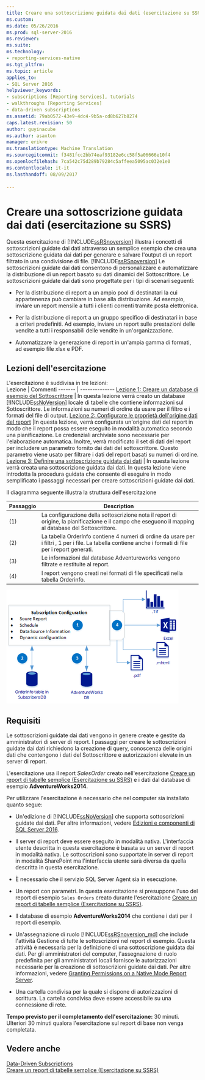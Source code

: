 ```yaml
---
title: Creare una sottoscrizione guidata dai dati (esercitazione su SSRS) | Documenti Microsoft
ms.custom: 
ms.date: 05/26/2016
ms.prod: sql-server-2016
ms.reviewer: 
ms.suite: 
ms.technology:
- reporting-services-native
ms.tgt_pltfrm: 
ms.topic: article
applies_to:
- SQL Server 2016
helpviewer_keywords:
- subscriptions [Reporting Services], tutorials
- walkthroughs [Reporting Services]
- data-driven subscriptions
ms.assetid: 79ab0572-43e9-4dc4-9b5a-cd8b627b8274
caps.latest.revision: 50
author: guyinacube
ms.author: asaxton
manager: erikre
ms.translationtype: Machine Translation
ms.sourcegitcommit: f3481fcc2bb74eaf93182e6cc58f5a06666e10f4
ms.openlocfilehash: 7ca542c75d289b79284c5affeea5095ac032e1e0
ms.contentlocale: it-it
ms.lasthandoff: 08/09/2017

---
```

# <a name="create-a-data-driven-subscription-ssrs-tutorial"></a>Creare una sottoscrizione guidata dai dati (esercitazione su SSRS)
Questa esercitazione di [!INCLUDE[ssRSnoversion](../includes/ssrsnoversion-md.md)] illustra i concetti di sottoscrizioni guidate dai dati attraverso un semplice esempio che crea una sottoscrizione guidata dai dati per generare e salvare l'output di un report filtrato in una condivisione di file. 
[!INCLUDE[ssRSnoversion](../includes/ssrsnoversion-md.md)] Le sottoscrizioni guidate dai dati consentono di personalizzare e automatizzare la distribuzione di un report basato su dati dinamici del Sottoscrittore. Le sottoscrizioni guidate dai dati sono progettate per i tipi di scenari seguenti:  
  
-   Per la distribuzione di report a un ampio pool di destinatari la cui appartenenza può cambiare in base alla distribuzione. Ad esempio, inviare un report mensile a tutti i clienti correnti tramite posta elettronica.  
  
-   Per la distribuzione di report a un gruppo specifico di destinatari in base a criteri predefiniti. Ad esempio, inviare un report sulle prestazioni delle vendite a tutti i responsabili delle vendite in un'organizzazione.
+ Automatizzare la generazione di report in un'ampia gamma di formati, ad esempio file xlsx e PDF.  
  
## <a name="what-you-will-learn"></a>Lezioni dell'esercitazione  
 L'esercitazione è suddivisa in tre lezioni:  
 Lezione | Commenti
 ------- | --------------
 [Lezione 1: Creare un database di esempio del Sottoscrittore](../reporting-services/lesson-1-creating-a-sample-subscriber-database.md) | In questa lezione verrà creato un database [!INCLUDE[ssNoVersion](../includes/ssnoversion-md.md)] locale di tabelle che contiene informazioni sul Sottoscrittore. Le informazioni su numeri di ordine da usare per il filtro e i formati del file di output.
[Lezione 2: Configurare le proprietà dell'origine dati del report](../reporting-services/lesson-2-modifying-the-report-data-source-properties.md) |In questa lezione, verrà configurata un'origine dati del report in modo che il report possa essere eseguito in modalità automatica secondo una pianificazione. Le credenziali archiviate sono necessarie per l'elaborazione automatica. Inoltre, verrà modificato il set di dati del report per includere un parametro fornito dai dati del sottoscrittore. Questo parametro viene usato per filtrare i dati del report basati su numeri di ordine.
 [Lezione 3: Definire una sottoscrizione guidata dai dati](../reporting-services/lesson-3-defining-a-data-driven-subscription.md) | In questa lezione verrà creata una sottoscrizione guidata dai dati. In questa lezione viene introdotta la procedura guidata che consente di eseguire in modo semplificato i passaggi necessari per creare sottoscrizioni guidate dai dati.

 Il diagramma seguente illustra la struttura dell'esercitazione

Passaggio  |Description 
---------|---------
(1)     |  La configurazione della sottoscrizione nota il report di origine, la pianificazione e il campo che eseguono il mapping al database del Sottoscrittore.        
(2)     | La tabella OrderInfo contiene 4 numeri di ordine da usare per i filtri , 1 per i file. La tabella contiene anche i formati di file per i report generati.
(3)     | Le informazioni dal database Adventureworks vengono filtrate e restituite al report. 
(4)     | I report vengono creati nei formati di file specificati nella tabella Orderinfo.

 
 
   ![ssrs_tutorial_datadriven_flow](../reporting-services/media/ssrs-tutorial-datadriven-flow.png) 
  
## <a name="requirements"></a>Requisiti  
Le sottoscrizioni guidate dai dati vengono in genere create e gestite da amministratori di server di report. I passaggi per creare le sottoscrizioni guidate dai dati richiedono la creazione di query, conoscenza delle origini dati che contengono i dati del Sottoscrittore e autorizzazioni elevate in un server di report.  
  
L'esercitazione usa il report *SalesOrder* creato nell'esercitazione [Creare un report di tabelle semplice &#40;Esercitazione su SSRS&#41;](../reporting-services/create-a-basic-table-report-ssrs-tutorial.md) e i dati dal database di esempio **AdventureWorks2014**.  
  
Per utilizzare l'esercitazione è necessario che nel computer sia installato quanto segue:  
  
-   Un'edizione di [!INCLUDE[ssNoVersion](../includes/ssnoversion-md.md)] che supporta sottoscrizioni guidate dai dati. Per altre informazioni, vedere [Edizioni e componenti di SQL Server 2016](../sql-server/editions-and-components-of-sql-server-2016.md).  
  
-   Il server di report deve essere eseguito in modalità nativa. L'interfaccia utente descritta in questa esercitazione è basata su un server di report in modalità nativa. Le sottoscrizioni sono supportate in server di report in modalità SharePoint ma l'interfaccia utente sarà diversa da quella descritta in questa esercitazione.  
  
-   È necessario che il servizio SQL Server Agent sia in esecuzione.  
  
-   Un report con parametri. In questa esercitazione si presuppone l'uso del report di esempio `Sales Orders` creato durante l'esercitazione [Creare un report di tabelle semplice &#40;Esercitazione su SSRS&#41;](../reporting-services/create-a-basic-table-report-ssrs-tutorial.md).  
  
-   Il database di esempio **AdventureWorks2014** che contiene i dati per il report di esempio.  
  
-   Un'assegnazione di ruolo [!INCLUDE[ssRSnoversion_md](../includes/ssrsnoversion-md.md)] che include l'attività Gestione di tutte le sottoscrizioni nel report di esempio. Questa attività è necessaria per la definizione di una sottoscrizione guidata dai dati. Per gli amministratori del computer, l'assegnazione di ruolo predefinita per gli amministratori locali fornisce le autorizzazioni necessarie per la creazione di sottoscrizioni guidate dai dati. Per altre informazioni, vedere [Granting Permissions on a Native Mode Report Server](../reporting-services/security/granting-permissions-on-a-native-mode-report-server.md).  
  
-   Una cartella condivisa per la quale si dispone di autorizzazioni di scrittura. La cartella condivisa deve essere accessibile su una connessione di rete.  
  
**Tempo previsto per il completamento dell'esercitazione:** 30 minuti. Ulteriori 30 minuti qualora l'esercitazione sul report di base non venga completata.  
  
## <a name="see-also"></a>Vedere anche  
[Data-Driven Subscriptions](../reporting-services/subscriptions/data-driven-subscriptions.md)  
[Creare un report di tabelle semplice &#40;Esercitazione su SSRS&#41;](../reporting-services/create-a-basic-table-report-ssrs-tutorial.md)
 


